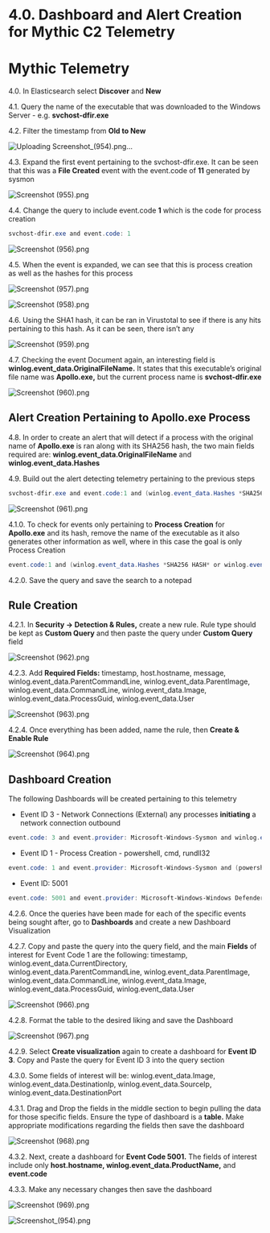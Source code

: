 # 4.0. Dashboard and Alert Creation for Mythic C2 Telemetry

# Mythic Telemetry

4.0. In Elasticsearch select **Discover** and **New** 

4.1. Query the name of the executable that was downloaded to the Windows Server - e.g. **svchost-dfir.exe**

4.2. Filter the timestamp from **Old to New** 

![Uploading Screenshot_(954).png…]()

4.3. Expand the first event pertaining to the svchost-dfir.exe. It can be seen that this was a **File Created** event with the event.code of **11** generated by sysmon

![Screenshot (955).png](https://prod-files-secure.s3.us-west-2.amazonaws.com/246692bd-cf92-4f91-8b4e-6d4c15c8bf7a/a4bdd500-e64c-402b-96c3-a16a27e6ad06/Screenshot_(955).png)

4.4. Change the query to include event.code **1** which is the code for process creation

```powershell
svchost-dfir.exe and event.code: 1 
```

![Screenshot (956).png](https://prod-files-secure.s3.us-west-2.amazonaws.com/246692bd-cf92-4f91-8b4e-6d4c15c8bf7a/f59370e3-2fa1-43f4-b2c8-89492efd4f3d/Screenshot_(956).png)

4.5. When the event is expanded, we can see that this is process creation as well as the hashes for this process

![Screenshot (957).png](https://prod-files-secure.s3.us-west-2.amazonaws.com/246692bd-cf92-4f91-8b4e-6d4c15c8bf7a/de7fa21e-1afe-4267-94a0-13d340c8183d/Screenshot_(957).png)

![Screenshot (958).png](https://prod-files-secure.s3.us-west-2.amazonaws.com/246692bd-cf92-4f91-8b4e-6d4c15c8bf7a/a6880333-c8e6-405f-b044-09895feaea61/Screenshot_(958).png)

4.6. Using the SHA1 hash, it can be ran in Virustotal to see if there is any hits pertaining to this hash. As it can be seen, there isn’t any 

![Screenshot (959).png](https://prod-files-secure.s3.us-west-2.amazonaws.com/246692bd-cf92-4f91-8b4e-6d4c15c8bf7a/31370ab8-fe0f-42d4-bff1-68b5fcd8d6f0/Screenshot_(959).png)

4.7. Checking the event Document again, an interesting field is **winlog.event_data.OriginalFileName.** It states that this executable’s original file name was **Apollo.exe,** but the current process name is **svchost-dfir.exe**

![Screenshot (960).png](https://prod-files-secure.s3.us-west-2.amazonaws.com/246692bd-cf92-4f91-8b4e-6d4c15c8bf7a/c28f76d3-61c6-4a25-abdc-b4c858cf9bc5/Screenshot_(960).png)

## Alert Creation Pertaining to Apollo.exe Process

4.8. In order to create an alert that will detect if a process with the original name of **Apollo.exe** is ran along with its SHA256 hash, the two main fields required are: **winlog.event_data.OriginalFileName** and **winlog.event_data.Hashes**

4.9. Build out the alert detecting telemetry pertaining to the previous steps

```powershell
svchost-dfir.exe and event.code:1 and (winlog.event_data.Hashes *SHA256 HASH* or winlog.event_data.OriginalFileName: Apollo.exe)
```

![Screenshot (961).png](https://prod-files-secure.s3.us-west-2.amazonaws.com/246692bd-cf92-4f91-8b4e-6d4c15c8bf7a/c965852f-4ebf-40af-8594-cfb4b1617c0f/Screenshot_(961).png)

4.1.0. To check for events only pertaining to **Process Creation** for **Apollo.exe** and its hash, remove the name of the executable as it also generates other information as well, where in this case the goal is only Process Creation

```powershell
event.code:1 and (winlog.event_data.Hashes *SHA256 HASH* or winlog.event_data.OriginalFileName: Apollo.exe)
```

4.2.0. Save the query and save the search to a notepad

## Rule Creation

4.2.1. In **Security → Detection & Rules,** create a new rule. Rule type should be kept as **Custom Query** and then paste the query under **Custom Query** field

![Screenshot (962).png](https://prod-files-secure.s3.us-west-2.amazonaws.com/246692bd-cf92-4f91-8b4e-6d4c15c8bf7a/e48ba7ad-9ba4-444c-bd47-677150e09ad0/Screenshot_(962).png)

4.2.3. Add **Required Fields:** timestamp, host.hostname, message, winlog.event_data.ParentCommandLine, winlog.event_data.ParentImage, winlog.event_data.CommandLine, winlog.event_data.Image, winlog.event_data.ProcessGuid, winlog.event_data.User

![Screenshot (963).png](https://prod-files-secure.s3.us-west-2.amazonaws.com/246692bd-cf92-4f91-8b4e-6d4c15c8bf7a/aafc471d-4566-4d87-adb4-91fe338faba0/Screenshot_(963).png)

4.2.4. Once everything has been added, name the rule, then **Create & Enable Rule**

![Screenshot (964).png](https://prod-files-secure.s3.us-west-2.amazonaws.com/246692bd-cf92-4f91-8b4e-6d4c15c8bf7a/67bbcc4e-12f7-4d3d-a3c0-fc9e632a33e9/Screenshot_(964).png)

## Dashboard Creation

The following Dashboards will be created pertaining to this telemetry

- Event ID 3 - Network Connections (External) any processes **initiating** a network connection outbound

```powershell
event.code: 3 and event.provider: Microsoft-Windows-Sysmon and winlog.event_data.Initiated: true 
```

- Event ID 1 - Process Creation - powershell, cmd, rundll32

```powershell
event.code: 1 and event.provider: Microsoft-Windows-Sysmon and (powershell or cmd or rundll32)
```

- Event ID: 5001

```powershell
event.code: 5001 and event.provider: Microsoft-Windows-Windows Defender
```

4.2.6. Once the queries have been made for each of the specific events being sought after, go to **Dashboards** and create a new Dashboard Visualization

4.2.7. Copy and paste the query into the query field, and the main **Fields** of interest for Event Code 1 are the following: timestamp, winlog.event_data.CurrentDirectory, winlog.event_data.ParentCommandLine, winlog.event_data.ParentImage, winlog.event_data.CommandLine, winlog.event_data.Image, winlog.event_data.ProcessGuid, winlog.event_data.User

![Screenshot (966).png](https://prod-files-secure.s3.us-west-2.amazonaws.com/246692bd-cf92-4f91-8b4e-6d4c15c8bf7a/8d036613-e5cc-45c2-9e97-8313bbf1da3f/Screenshot_(966).png)

4.2.8. Format the table to the desired liking and save the Dashboard

![Screenshot (967).png](https://prod-files-secure.s3.us-west-2.amazonaws.com/246692bd-cf92-4f91-8b4e-6d4c15c8bf7a/3a27d53a-f050-4025-bb80-609474e3b9a2/Screenshot_(967).png)

4.2.9. Select **Create visualization** again to create a dashboard for **Event ID 3**. Copy and Paste the query for Event ID 3 into the query section

4.3.0. Some fields of interest will be:  winlog.event_data.Image, winlog.event_data.DestinationIp, winlog.event_data.SourceIp, winlog.event_data.DestinationPort

4.3.1. Drag and Drop the fields in the middle section to begin pulling the data for those specific fields. Ensure the type of dashboard is a **table.** Make appropriate modifications regarding the fields then save the dashboard

![Screenshot (968).png](https://prod-files-secure.s3.us-west-2.amazonaws.com/246692bd-cf92-4f91-8b4e-6d4c15c8bf7a/a9ac2a8e-ad14-47fb-b0d4-03525660f2b8/Screenshot_(968).png)

4.3.2. Next, create a dashboard for **Event Code 5001.** The fields of interest include only **host.hostname, winlog.event_data.ProductName,** and **event.code**

4.3.3. Make any necessary changes then save the dashboard 

![Screenshot (969).png](https://prod-files-secure.s3.us-west-2.amazonaws.com/246692bd-cf92-4f91-8b4e-6d4c15c8bf7a/be2cc920-0bdf-429e-bd27-50f5dea9d491/Screenshot_(969).png)

![Screenshot_(954).png](attachment:4d15be8b-6681-4446-91b2-6859539fb10d:Screenshot_(954).png)
